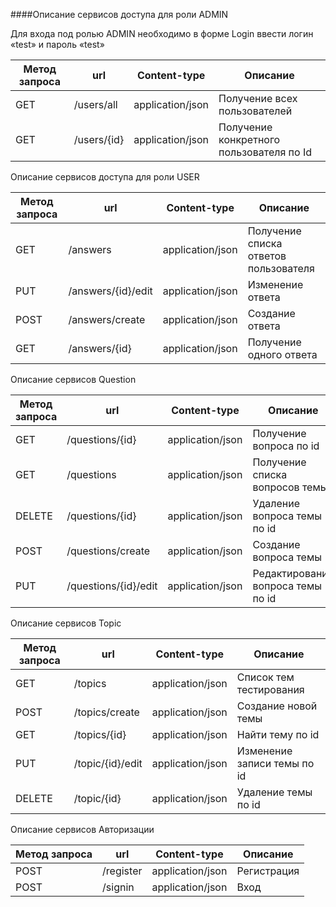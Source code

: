 ####Описание сервисов доступа для роли  ADMIN

Для входа под ролью ADMIN необходимо в форме Login ввести логин «test» и пароль «test»

| **Метод запроса** | **url** | **Content-type** | **Описание** |
| --- | --- | --- | --- |
| GET | /users/all | application/json | Получение всех пользователей |
| GET | /users/{id} | application/json | Получение конкретного пользователя по Id |


Описание сервисов доступа для роли  USER

| **Метод запроса** | **url** | **Content-type** | **Описание** |
| --- | --- | --- | --- |
| GET | /answers | application/json | Получение списка ответов пользователя |
| PUT | /answers/{id}/edit | application/json | Изменение ответа |
| POST | /answers/create | application/json | Создание ответа |
| GET | /answers/{id} | application/json | Получение одного ответа |

Описание сервисов Question

| **Метод запроса** | **url** | **Content-type** | **Описание** |
| --- | --- | --- | --- |
| GET | /questions/{id} | application/json | Получение вопроса по id |
| GET | /questions | application/json | Получение списка вопросов темы |
| DELETE | /questions/{id} | application/json | Удаление вопроса темы по id |
| POST | /questions/create | application/json | Создание вопроса темы |
| PUT | /questions/{id}/edit | application/json | Редактирование вопроса темы по id |


Описание сервисов Topic

| **Метод запроса** | **url** | **Content-type** | **Описание** |
| --- | --- | --- | --- |
| GET | /topics | application/json | Список тем тестирования |
| POST | /topics/create | application/json | Создание новой темы |
| GET| /topics/{id} | application/json | Найти тему по id |
| PUT | /topic/{id}/edit | application/json | Изменение записи темы по id |
| DELETE | /topic/{id} | application/json | Удаление темы по id |

Описание сервисов Авторизации

| **Метод запроса** | **url** | **Content-type** | **Описание** |
| --- | --- | --- | --- |
| POST | /register | application/json | Регистрация |
| POST | /signin | application/json | Вход |
